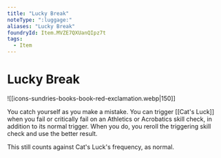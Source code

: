 ```yaml
---
title: "Lucky Break"
noteType: ":luggage:"
aliases: "Lucky Break"
foundryId: Item.MVZE7QXUanQIpz7t
tags:
  - Item
---
```


# Lucky Break
![[icons-sundries-books-book-red-exclamation.webp|150]]

You catch yourself as you make a mistake. You can trigger [[Cat's Luck]] when you fail or critically fail on an Athletics or Acrobatics skill check, in addition to its normal trigger. When you do, you reroll the triggering skill check and use the better result.

This still counts against Cat's Luck's frequency, as normal.

